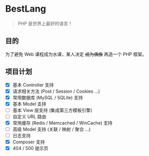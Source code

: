 # BestLang

> PHP 是世界上最好的语言！

## 目的
为了避免 Web 课程成为水课，某人决定 ~~成为偶像~~ 再造一个 PHP 框架。

## 项目计划
- [x] 基本 Controller 支持
- [x] 请求相关方法 (Post / Session / Cookies ...)
- [x] 常用数据库 (MySQL / SQLite) 支持
- [x] 基本 Model 支持
- [ ] 基本 View 层支持 (集成第三方模板引擎)
- [ ] 自定义 URL 路由
- [x] 常用缓存 (Redis / Memcached / WinCache) 支持
- [ ] 高级 Model 支持 (关联 / 映射 / 聚合 ...)
- [ ] 日志支持
- [x] Composer 支持
- [x] 404 / 500 提示页
